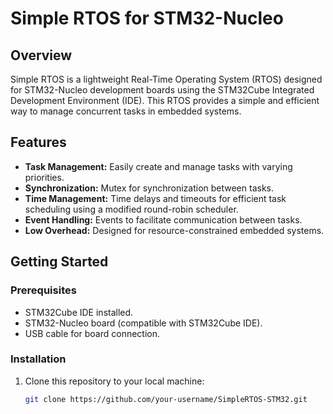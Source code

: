 # Simple RTOS for STM32-Nucleo

## Overview

Simple RTOS is a lightweight Real-Time Operating System (RTOS) designed for STM32-Nucleo development boards using the STM32Cube Integrated Development Environment (IDE). This RTOS provides a simple and efficient way to manage concurrent tasks in embedded systems.

## Features

- **Task Management:** Easily create and manage tasks with varying priorities.
- **Synchronization:** Mutex for synchronization between tasks.
- **Time Management:** Time delays and timeouts for efficient task scheduling using a modified round-robin scheduler.
- **Event Handling:** Events to facilitate communication between tasks.
- **Low Overhead:** Designed for resource-constrained embedded systems.

## Getting Started

### Prerequisites

- STM32Cube IDE installed.
- STM32-Nucleo board (compatible with STM32Cube IDE).
- USB cable for board connection.

### Installation

1. Clone this repository to your local machine:

   ```bash
   git clone https://github.com/your-username/SimpleRTOS-STM32.git
